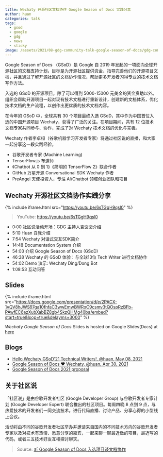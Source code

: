 ```yaml
---
title: Wechaty 开源社区文档协作 Google Season of Docs 实践分享
author: huan
categories: talk
tags:
  - gsod
  - google
  - gdg
  - news
  - sticky
image: /assets/2021/08-gdg-community-talk-google-season-of-docs/gdg-community-talk-gsod-wechaty.webp
---
```


Google Season of Docs （GSoD）是 Google 自 2019 年发起的一项面向全球开源社区的文档支持计划，目标是为开源社区提供资金、指导完善他们的开源项目文档，并且通过了解开源社区的文档协作情况，帮助更多开发者习得专业的技术文档写作方法。

入选的 GSoD 的开源项目，除了可以得到 5000-15000 元美金的资金资助以外。组织会帮助开源项目一起对现有技术文档进行重新设计，创建新的文档体系，优化技术文档的生产流程，以创作出更优质的技术文档内容。

在今年的 GSoD 中，全球共有 30 个项目最终入选 GSoD，其中作为中国首位入选的中国开源项目 Wechaty，获得了广泛的关注。在项目期间，共有 12 位技术文档专家共同参与、协作，完成了对 Wechaty 技术文档的优化与完善。

Wechaty 作者李卓桓（谷歌机器学习开发者专家）将通过社区说的直播，和大家一起分享这一段实践经验。

- 谷歌开发者专家 (Machine Learning)
- TensorFlow.js 布道师
- 《Chatbot 从 0 到 1》《简明的 TensorFlow 2》联合作者
- GitHub 万星开源 Conversational SDK Wechaty 作者
- PreAngel 天使投资人，专注 AI/Chatbot 领域创业团队和项目

## Wechaty 开源社区文档协作实践分享

{% include iframe.html src="https://youtu.be/6sTGgH9qsl0" %}

> YouTube: <https://youtu.be/6sTGgH9qsl0>

- 0:00 社区说活动开场：GDG 主持人袁衮衮介绍
- 5:10 Huan 自我介绍
- 7:54 Wechaty 对话式交互SDK简介
- 14:48 Documentation System 介绍
- 54:03 介绍 Google Season of Docs (GSoD)
- 46:28 Wechaty 的 GSoD 体验：与全球13位 Tech Writer 进行文档协作
- 54:02 Demo 演示: Wechaty Ding/Dong Bot
- 1:08:53 互动问答

## Slides

{% include iframe.html src="https://docs.google.com/presentation/d/e/2PACX-1vQV8hJWS97ga10fhfaC3wwEmwBWRoC9csmv3tQOspRzBFb-PAwfEC6azXubXabBZ8gb4SkzQHMg40ba/embed?start=true&loop=true&delayms=3000" %}

_Wechaty Google Season of Docs_ Slides is hosted on Google Slides(Docs) at [here](https://docs.google.com/presentation/d/119WsvvWP9ERFtkAqHLzEFquDsR073Mlh-j_JsOyVHPE)

## Blogs

- [Hello Wechaty GSoD’21 Technical Writers!, @huan, May 08, 2021](https://wechaty.js.org/2021/05/08/gsod-2021-selected-technical-writers/)
- [Google Season of Docs ❤️ Wechaty, @huan, Apr 30, 2021](https://wechaty.js.org/2021/04/30/google-season-of-docs/)
- [Google Season of Docs 2021 proposal](https://wechaty.js.org/docs/gsod/2021/)

## 关于社区说

「社区说」是由谷歌开发者社区 (Google Developer Group) 与谷歌开发者专家计划 (Google Developer Expert) 联合推出的社区项目。每周四晚 8 点到 9 点，与热爱技术的开发者们一同交流技术，进行代码直播、讨论产品、分享心得的小型线上会议。

活动将由不同的谷歌开发者社区举办并邀请来自国内的不同技术方向的谷歌开发者专家以及对技术有热情、愿意分享的嘉宾，一起来聊一聊最近做的项目，最近写的代码，或者三五技术好友互相探讨聊天。

> Source: [听 Google Season of Docs 入选项目谈文档协作](https://mp.weixin.qq.com/s/uBOhGXdJIXZ_5_Cu0gUq-Q)
